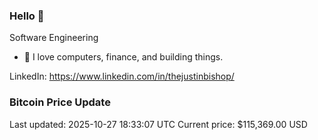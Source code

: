 ### Hello 🤙  

Software Engineering

- 🔭 I love computers, finance, and building things.
  
LinkedIn: https://www.linkedin.com/in/thejustinbishop/  



















































































































































































































































































































































































































































































































































































































































































































































































































































































































































































































































































































































































































































































### Bitcoin Price Update
Last updated: 2025-10-27 18:33:07 UTC
Current price: $115,369.00 USD
